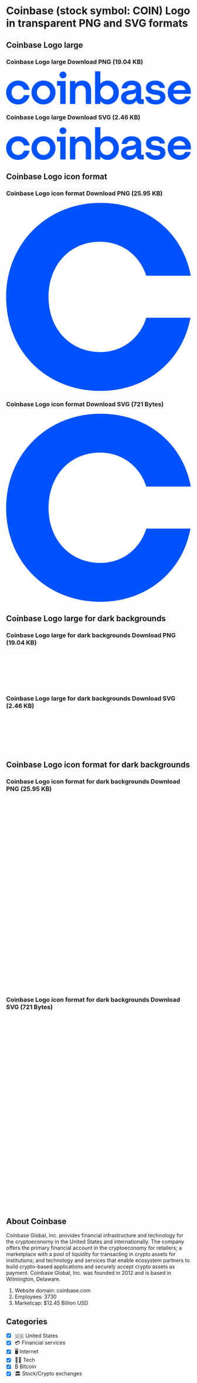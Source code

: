 # Coinbase (stock symbol: COIN) Logo in transparent PNG and SVG formats

## Coinbase Logo large

### Coinbase Logo large Download PNG (19.04 KB)

![Coinbase Logo large Download PNG (19.04 KB)](/img/orig/COIN_BIG-43660dc1.png)

### Coinbase Logo large Download SVG (2.46 KB)

![Coinbase Logo large Download SVG (2.46 KB)](/img/orig/COIN_BIG-b3594f67.svg)

## Coinbase Logo icon format

### Coinbase Logo icon format Download PNG (25.95 KB)

![Coinbase Logo icon format Download PNG (25.95 KB)](/img/orig/COIN-a63dbab3.png)

### Coinbase Logo icon format Download SVG (721 Bytes)

![Coinbase Logo icon format Download SVG (721 Bytes)](/img/orig/COIN-6f1ac628.svg)

## Coinbase Logo large for dark backgrounds

### Coinbase Logo large for dark backgrounds Download PNG (19.04 KB)

![Coinbase Logo large for dark backgrounds Download PNG (19.04 KB)](/img/orig/COIN_BIG.D-9462861a.png)

### Coinbase Logo large for dark backgrounds Download SVG (2.46 KB)

![Coinbase Logo large for dark backgrounds Download SVG (2.46 KB)](/img/orig/COIN_BIG.D-ae5e6a28.svg)

## Coinbase Logo icon format for dark backgrounds

### Coinbase Logo icon format for dark backgrounds Download PNG (25.95 KB)

![Coinbase Logo icon format for dark backgrounds Download PNG (25.95 KB)](/img/orig/COIN.D-66a68c89.png)

### Coinbase Logo icon format for dark backgrounds Download SVG (721 Bytes)

![Coinbase Logo icon format for dark backgrounds Download SVG (721 Bytes)](/img/orig/COIN.D-3e477e2b.svg)

## About Coinbase

Coinbase Global, Inc. provides financial infrastructure and technology for the cryptoeconomy in the United States and internationally. The company offers the primary financial account in the cryptoeconomy for retailers; a marketplace with a pool of liquidity for transacting in crypto assets for institutions; and technology and services that enable ecosystem partners to build crypto-based applications and securely accept crypto assets as payment. Coinbase Global, Inc. was founded in 2012 and is based in Wilmington, Delaware.

1. Website domain: coinbase.com
2. Employees: 3730
3. Marketcap: $12.45 Billion USD


## Categories
- [x] 🇺🇸 United States
- [x] 💳 Financial services
- [x] 🖥️ Internet
- [x] 👩‍💻 Tech
- [x] ₿ Bitcoin
- [x] 🏛 Stock/Crypto exchanges
